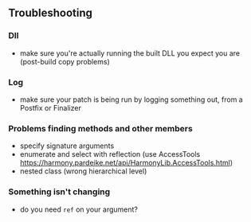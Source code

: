 ## Troubleshooting

### Dll

- make sure you're actually running the built DLL you expect you are (post-build copy problems)

### Log

- make sure your patch is being run by logging something out, from a Postfix or Finalizer

### Problems finding methods and other members

- specify signature arguments
- enumerate and select with reflection (use AccessTools https://harmony.pardeike.net/api/HarmonyLib.AccessTools.html)
- nested class (wrong hierarchical level)

### Something isn't changing

- do you need `ref` on your argument?

